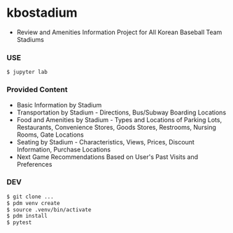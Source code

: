 # kbostadium

* Review and Amenities Information Project for All Korean Baseball Team Stadiums

### USE
```
$ jupyter lab
```

### Provided Content
* Basic Information by Stadium
* Transportation by Stadium - Directions, Bus/Subway Boarding Locations
* Food and Amenities by Stadium - Types and Locations of Parking Lots, Restaurants, Convenience Stores, Goods Stores, Restrooms, Nursing Rooms, Gate Locations
* Seating by Stadium - Characteristics, Views, Prices, Discount Information, Purchase Locations
* Next Game Recommendations Based on User's Past Visits and Preferences

### DEV
```bash
$ git clone ...
$ pdm venv create
$ source .venv/bin/activate
$ pdm install
$ pytest
```
